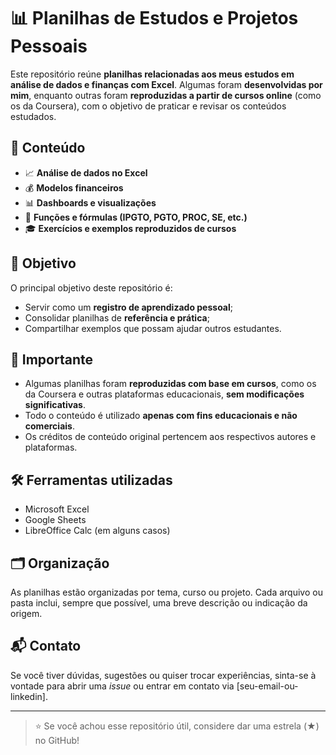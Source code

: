 # 📊 Planilhas de Estudos e Projetos Pessoais

Este repositório reúne **planilhas relacionadas aos meus estudos em análise de dados e finanças com Excel**. Algumas foram **desenvolvidas por mim**, enquanto outras foram **reproduzidas a partir de cursos online** (como os da Coursera), com o objetivo de praticar e revisar os conteúdos estudados.

## 📁 Conteúdo

- 📈 **Análise de dados no Excel**
- 💰 **Modelos financeiros**
- 📊 **Dashboards e visualizações**
- 🧮 **Funções e fórmulas (IPGTO, PGTO, PROC, SE, etc.)**
- 🎓 **Exercícios e exemplos reproduzidos de cursos**

## 🎯 Objetivo

O principal objetivo deste repositório é:

- Servir como um **registro de aprendizado pessoal**;
- Consolidar planilhas de **referência e prática**;
- Compartilhar exemplos que possam ajudar outros estudantes.

## 📌 Importante

- Algumas planilhas foram **reproduzidas com base em cursos**, como os da Coursera e outras plataformas educacionais, **sem modificações significativas**.
- Todo o conteúdo é utilizado **apenas com fins educacionais e não comerciais**.
- Os créditos de conteúdo original pertencem aos respectivos autores e plataformas.

## 🛠️ Ferramentas utilizadas

- Microsoft Excel
- Google Sheets
- LibreOffice Calc (em alguns casos)

## 🗂️ Organização

As planilhas estão organizadas por tema, curso ou projeto. Cada arquivo ou pasta inclui, sempre que possível, uma breve descrição ou indicação da origem.

## 📬 Contato

Se você tiver dúvidas, sugestões ou quiser trocar experiências, sinta-se à vontade para abrir uma *issue* ou entrar em contato via [seu-email-ou-linkedin].

---

> ⭐ Se você achou esse repositório útil, considere dar uma estrela (★) no GitHub!
